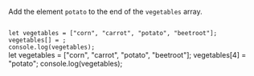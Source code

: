 Add the element `potato`
to the end of the `vegetables` array.

<Editor lang="javascript" type="exercise">
<code>
let vegetables = ["corn", "carrot", "potato", "beetroot"];
vegetables[] = ;
console.log(vegetables);
</code>

<solution>
let vegetables = ["corn", "carrot", "potato", "beetroot"];
vegetables[4] = "potato";
console.log(vegetables);
</solution>
</Editor>